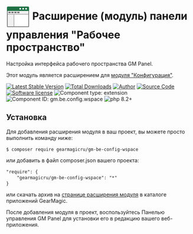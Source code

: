 # <img src="https://raw.githubusercontent.com/gearmagicru/gm-be-config-wspace/refs/heads/master/assets/images/icon.svg" width="64px" height="64px" align="absmiddle"> Расширение (модуль) панели управления "Рабочее пространство"

Настройка интерфейса рабочего пространства GM Panel.

Этот модуль является расширением для [модуля "Конфигурация"](https://github.com/gearmagicru/gm-be-config).

[![Latest Stable Version](https://img.shields.io/packagist/v/gearmagicru/gm-be-config-wspace.svg)](https://packagist.org/packages/gearmagicru/gm-be-config-wspace)
[![Total Downloads](https://img.shields.io/packagist/dt/gearmagicru/gm-be-config-wspace.svg)](https://packagist.org/packages/gearmagicru/gm-be-config-wspace)
[![Author](https://img.shields.io/badge/author-anton.tivonenko@gmail.com-blue.svg)](mailto:anton.tivonenko@gmail.com)
[![Source Code](https://img.shields.io/badge/source-gearmagicru/gm--be--config--wspace-blue.svg)](https://github.com/gearmagicru/gm-be-config-wspace)
[![Software license](https://img.shields.io/badge/license-MIT-brightgreen.svg)](https://github.com/gearmagicru/gm-be-config-wspace/blob/master/LICENSE)
![Component type: extension](https://img.shields.io/badge/component%20type-extension-green.svg)
![Component ID: gm.be.config.wspace](https://img.shields.io/badge/component%20id-gm.be.config.wspace-green.svg)
![php 8.2+](https://img.shields.io/badge/php-min%208.2-red.svg)

## Установка

Для добавления расширения модуля в ваш проект, вы можете просто выполнить команду ниже:

```
$ composer require gearmagicru/gm-be-config-wspace
```

или добавить в файл composer.json вашего проекта:
```
"require": {
    "gearmagicru/gm-be-config-wspace": "*"
}
```
или скачать архив на [странице расширения модуля](https://apps.gearmagic.ru/component/gm-be-config-wspace) в каталоге приложений GearMagic.

После добавления модуля в проект, воспользуйтесь Панелью управления GM Panel для установки его в редакцию вашего веб-приложения.
